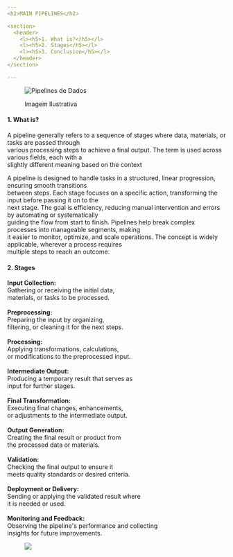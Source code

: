 ```yaml
---
<h2>MAIN PIPELINES</h2>

<section>
  <header>
    <l><h5>1. What is?</h5></l>
    <l><h5>2. Stages</h5></l>
    <l><h5>3. Conclusion</h5></l>
  </header>
</section>

---
```

<figure>
  <img src="https://t4.ftcdn.net/jpg/03/67/98/49/360_F_367984985_jPqUNWUEKUit5peM1wySwsnHbTpAC3vm.jpg" alt="Pipelines de Dados">
  <p><figcaption>Imagem Ilustrativa</figcaption></p>
</figure>

<section>
  <h4>1. What is?</h4>
  <p>A pipeline generally refers to a sequence of stages where data, materials, or tasks are passed through <br>
     various processing steps to achieve a final output. The term is used across various fields, each with a <br>
     slightly different meaning based on the context</p>

  <p>A pipeline is designed to handle tasks in a structured, linear progression, ensuring smooth transitions <br>
     between steps. Each stage focuses on a specific action, transforming the input before passing it on to the <br>
     next stage. The goal is efficiency, reducing manual intervention and errors by automating or systematically <br>
     guiding the flow from start to finish. Pipelines help break complex processes into manageable segments, making <br>
     it easier to monitor, optimize, and scale operations. The concept is widely applicable, wherever a process requires <br>
     multiple steps to reach an outcome.</p>
</section>

<section>
  <h4>2. Stages</h4>
  <p><strong>Input Collection:</strong>
     <br>Gathering or receiving the initial data, 
     <br>materials, or tasks to be processed.
    <br>
<br><strong>Preprocessing:</strong>
     <br>Preparing the input by organizing,
     <br>filtering, or cleaning it for the next steps.
    <br>
<br><strong>Processing:</strong> 
     <br>Applying transformations, calculations, 
     <br>or modifications to the preprocessed input.
    <br>
<br><strong>Intermediate Output:</strong>
     <br>Producing a temporary result that serves as
     <br>input for further stages.
    <br>
<br><strong>Final Transformation:</strong>
     <br>Executing final changes, enhancements,
     <br>or adjustments to the intermediate output.
    <br>
<br><strong>Output Generation:</strong>
     <br>Creating the final result or product from
     <br>the processed data or materials.
    <br>
<br><strong>Validation:</strong>
     <br>Checking the final output to ensure it
     <br>meets quality standards or desired criteria.
    <br>
<br><strong>Deployment or Delivery:</strong>
     <br>Sending or applying the validated result where
     <br>it is needed or used.
    <br>
<br><strong>Monitoring and Feedback:</strong>
     <br>Observing the pipeline's performance and collecting
     <br>insights for future improvements.</p>
</section>

<section>
  <figure>
    <img src="![image](https://github.com/user-attachments/assets/a9e78904-5643-4f01-ac16-7083f2322f69)"
  </figure>
</section>

